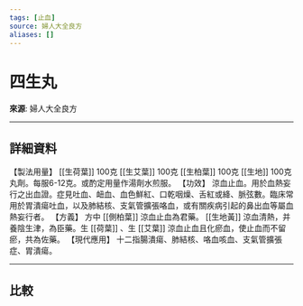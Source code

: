 ```yaml
---
tags: [止血]
source: 婦人大全良方
aliases: []
---
```


# 四生丸

**來源**: 婦人大全良方  

---

## 詳細資料
【製法用量】 [[生荷葉]] 100克 [[生艾葉]] 100克 [[生柏葉]] 100克 [[生地]] 100克
丸劑。每服6-12克。或酌定用量作湯劑水煎服。
【功效】
涼血止血。用於血熱妄行之出血證。症見吐血、衄血、血色鮮紅、口乾咽燥、舌紅或絳、脈弦數。臨床常用於胃潰瘍吐血，以及肺結核、支氣管擴張咯血，或有關疾病引起的鼻出血等屬血熱妄行者。
【方義】
方中 [[側柏葉]] 涼血止血為君藥。 [[生地黃]] 涼血清熱，并養陰生津，為臣藥。生 [[荷葉]] 、生 [[艾葉]] 涼血止血且化瘀血，使止血而不留瘀，共為佐藥。
【現代應用】
十二指腸潰瘍、肺結核、咯血咳血、支氣管擴張症、胃潰瘍。

---

## 比較
